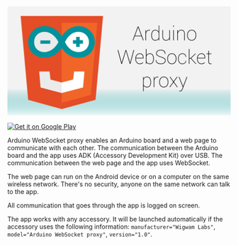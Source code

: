 ![Feature graphic](feature-graphic.png)

[<img alt="Get it on Google Play" src="https://developer.android.com/images/brand/en_generic_rgb_wo_60.png" />](https://play.google.com/store/apps/details?id=com.wigwamlabs.arduinowebsocketproxy)

Arduino WebSocket proxy enables an Arduino board and a web page to communicate with each other. The communication between the Arduino board and the app uses ADK (Accessory Development Kit) over USB. The communication between the web page and the app uses WebSocket.

The web page can run on the Android device or on a computer on the same wireless network. There's no security, anyone on the same network can talk to the app.

All communication that goes through the app is logged on screen.

The app works with any accessory. It will be launched automatically if the accessory uses the following information: `manufacturer="Wigwam Labs"`, `model="Arduino WebSocket proxy"`, `version="1.0"`.
